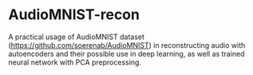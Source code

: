 # AudioMNIST-recon

A practical usage of AudioMNIST dataset (https://github.com/soerenab/AudioMNIST) in reconstructing audio with autoencoders and their possible use in deep learning, as well as trained neural network with PCA preprocessing.
